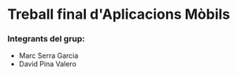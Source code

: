 # Treball final d'Aplicacions Mòbils
### Integrants del grup:
 * Marc Serra Garcia
 * David Pina Valero
